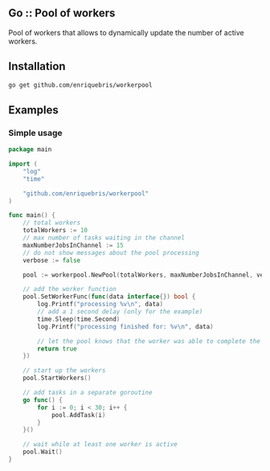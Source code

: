 ## Go :: Pool of workers
Pool of workers that allows to dynamically update the number of active workers.

## Installation
```bash
go get github.com/enriquebris/workerpool
```

## Examples

### Simple usage

```go
package main

import (
	"log"
	"time"

	"github.com/enriquebris/workerpool"
)

func main() {
	// total workers
	totalWorkers := 10
	// max number of tasks waiting in the channel
	maxNumberJobsInChannel := 15
	// do not show messages about the pool processing
	verbose := false

	pool := workerpool.NewPool(totalWorkers, maxNumberJobsInChannel, verbose)

	// add the worker function
	pool.SetWorkerFunc(func(data interface{}) bool {
		log.Printf("processing %v\n", data)
		// add a 1 second delay (only for the example)
		time.Sleep(time.Second)
		log.Printf("processing finished for: %v\n", data)

		// let the pool knows that the worker was able to complete the task
		return true
	})

	// start up the workers
	pool.StartWorkers()

	// add tasks in a separate goroutine
	go func() {
		for i := 0; i < 30; i++ {
			pool.AddTask(i)
		}
	}()

	// wait while at least one worker is active
	pool.Wait()
}

```